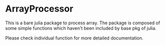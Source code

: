 # ArrayProcessor
This is a bare julia package to process array.
The package is composed of some simple functions which haven't been included by base pkg of julia.

Please check individual function for more detailed documentation.
